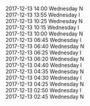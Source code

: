 2017-12-13 14:00 Wednesday  N  
2017-12-13 13:55 Wednesday  I  
2017-12-13 10:25 Wednesday  N  
2017-12-13 10:15 Wednesday  I  
2017-12-13 10:00 Wednesday  N  
2017-12-13 06:45 Wednesday  I  
2017-12-13 06:40 Wednesday  N  
2017-12-13 06:25 Wednesday  I  
2017-12-13 06:20 Wednesday  N  
2017-12-13 04:40 Wednesday  I  
2017-12-13 04:35 Wednesday  N  
2017-12-13 04:30 Wednesday  I  
2017-12-13 04:25 Wednesday  N  
2017-12-13 02:50 Wednesday  I  
2017-12-13 02:45 Wednesday  N  
